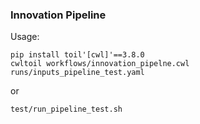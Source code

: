 ### Innovation Pipeline

Usage:
```
pip install toil'[cwl]'==3.8.0
cwltoil workflows/innovation_pipelne.cwl runs/inputs_pipeline_test.yaml
```
or
```
test/run_pipeline_test.sh
```
